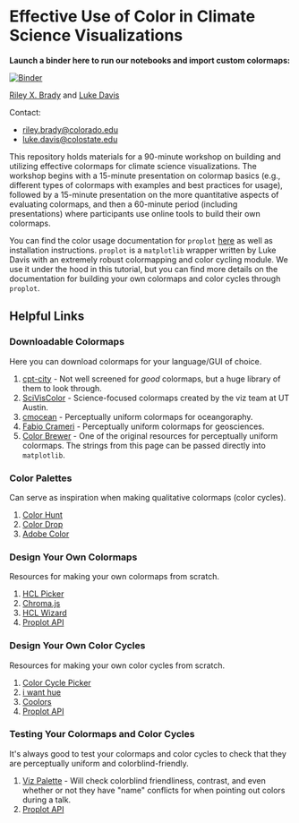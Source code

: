 # Effective Use of Color in Climate Science Visualizations

**Launch a binder here to run our notebooks and import custom colormaps:**

[![Binder](https://mybinder.org/badge_logo.svg)](https://mybinder.org/v2/gh/bradyrx/climate_science_colormapping/master)

[Riley X. Brady](https://github.com/bradyrx) and [Luke Davis](https://github.com/lukelbd)

Contact: 
* riley.brady@colorado.edu
* luke.davis@colostate.edu

This repository holds materials for a 90-minute workshop on building and utilizing effective colormaps for climate science visualizations. The workshop begins with a 15-minute presentation on colormap basics (e.g., different types of colormaps with examples and best practices for usage), followed by a 15-minute presentation on the more quantitative aspects of evaluating colormaps, and then a 60-minute period (including presentations) where participants use online tools to build their own colormaps.

You can find the color usage documentation for `proplot` [here](https://proplot.readthedocs.io/en/latest/colors.html) as well as installation instructions. `proplot` is a `matplotlib` wrapper written by Luke Davis with an extremely robust colormapping and color cycling module. We use it under the hood in this tutorial, but you can find more details on the documentation for building your own colormaps and color cycles through `proplot`.

## Helpful Links

### Downloadable Colormaps

Here you can download colormaps for your language/GUI of choice.

1. [cpt-city](http://soliton.vm.bytemark.co.uk/pub/cpt-city/) - Not well screened for _good_ colormaps, but a huge library of them to look through.
2. [SciVisColor](https://sciviscolor.org/) - Science-focused colormaps created by the viz team at UT Austin.
3. [cmocean](https://matplotlib.org/cmocean/) - Perceptually uniform colormaps for oceangoraphy. 
4. [Fabio Crameri](http://www.fabiocrameri.ch/colourmaps.php) - Perceptually uniform colormaps for geosciences.
5. [Color Brewer](http://colorbrewer2.org/#type=sequential&scheme=BuGn&n=3) - One of the original resources for perceptually uniform colormaps. The strings from this page can be passed directly into `matplotlib`.

### Color Palettes

Can serve as inspiration when making qualitative colormaps (color cycles).

1. [Color Hunt](https://colorhunt.co/)
2. [Color Drop](https://colordrop.io/)
3. [Adobe Color](https://color.adobe.com/explore)

### Design Your Own Colormaps

Resources for making your own colormaps from scratch.

1. [HCL Picker](http://tristen.ca/hcl-picker/#/hlc/6/1/15534C/E2E062)
2. [Chroma.js](https://gka.github.io/palettes/)
3. [HCL Wizard](http://hclwizard.org:64230/hclwizard/)
4. [Proplot API](https://proplot.readthedocs.io/en/latest/colors.html#making-your-own-colormaps)

### Design Your Own Color Cycles

Resources for making your own color cycles from scratch.

1. [Color Cycle Picker](https://colorcyclepicker.mpetroff.net/)
2. [i want hue](http://medialab.github.io/iwanthue/)
3. [Coolors](https://coolors.co/)
4. [Proplot API](https://proplot.readthedocs.io/en/latest/colors.html#making-your-own-color-cycles)

### Testing Your Colormaps and Color Cycles

It's always good to test your colormaps and color cycles to check that they are perceptually uniform and colorblind-friendly.

1. [Viz Palette](https://projects.susielu.com/viz-palette) - Will check colorblind friendliness, contrast, and even whether or not they have "name" conflicts for when pointing out colors during a talk.
2. [Proplot API](https://proplot.readthedocs.io/en/latest/colors.html#perceptually-uniform-colormaps)
